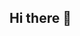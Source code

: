 ## Hi there 👋

<!--
**Jonathan2390/Jonathan2390** is a ✨ _special_ ✨ repository because its `README.md` (this file) appears on your GitHub profile.

# 👋 ¡Hola! Soy [Tu Nombre]

## 🚀 Sobre mí
Soy **Data Scientist** apasionado por descubrir patrones, contar historias con datos y construir soluciones que generen impacto. Me encanta explorar datos, crear modelos de machine learning y automatizar procesos que ayuden a tomar mejores decisiones.

## 💡 Áreas de interés
- Machine Learning y Deep Learning
- Análisis exploratorio y visualización avanzada
- Optimización de procesos con datos
- Ciencia de datos aplicada a negocios

## 🛠️ Tecnologías y herramientas
- **Lenguajes:** Python (principal), SQL
- **Librerías de datos y visualización:** Pandas, Plotly, Matplotlib, Scikit-learn, Keras
- **Bases de datos:** MySQL, PostgreSQL y otras bases de datos relacionales
- **Otros:** Administración de servidores, Git & GitHub, Linux

## 💼 Actualmente trabajando en
- Proyectos de predicción y clasificación con Scikit-learn y Keras
- Dashboards interactivos con Plotly y Streamlit
- Automatización de pipelines de datos y reporting

## 🌱 Siempre aprendiendo
Me mantengo explorando nuevas técnicas de inteligencia artificial y tecnologías de nube para ciencia de datos. También me interesa la ingeniería de datos y el desarrollo de soluciones end-to-end.

## 📫 Cómo contactarme
- ✉️ jonathan.aguirrep@gmail.com
- 💼  https://www.linkedin.com/in/jonathan-aguirre-palacios-34b9039a/ 

---

> 💬 *"La ciencia de datos no es solo números y modelos, es descubrir el valor oculto en cada dato para crear impacto real."*

¡Gracias por visitar mi perfil! 🚀

